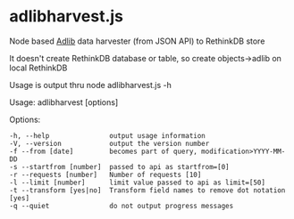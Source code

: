# adlibharvest.js
Node based [Adlib](http://www.adlibsoft.com/) data harvester (from JSON API) to RethinkDB store

It doesn't create RethinkDB database or table, so create objects->adlib on local RethinkDB



Usage is output thru node adlibharvest.js -h

  Usage: adlibharvest [options]

  Options:

    -h, --help               output usage information
    -V, --version            output the version number
    -f --from [date]         becomes part of query, modification>YYYY-MM-DD
    -s --startfrom [number]  passed to api as startfrom=[0]
    -r --requests [number]   Number of requests [10]
    -l --limit [number]      limit value passed to api as limit=[50]
    -t --transform [yes|no]  Transform field names to remove dot notation [yes]
    -q --quiet               do not output progress messages
    
    
